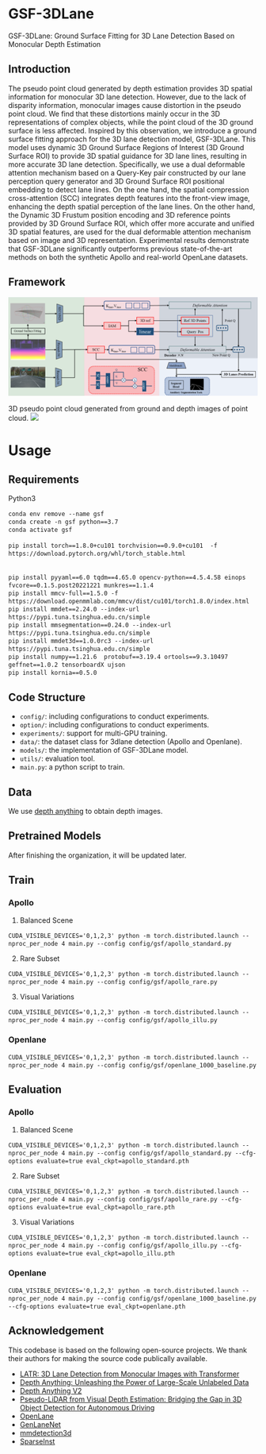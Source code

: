 # GSF-3DLane
GSF-3DLane: Ground Surface Fitting for 3D Lane Detection Based on Monocular Depth Estimation 

## Introduction
The pseudo point cloud generated by depth estimation provides 3D spatial information for monocular 3D lane detection. However, due to the lack of disparity information, monocular images cause distortion in the pseudo point cloud. We find that these distortions mainly occur in the 3D representations of complex objects, while the point cloud of the 3D ground surface is less affected. Inspired by this observation, we introduce a ground surface fitting approach for the 3D lane detection model, GSF-3DLane. This model uses dynamic 3D Ground Surface Regions of Interest (3D Ground Surface ROI) to provide 3D spatial guidance for 3D lane lines, resulting in more accurate 3D lane detection. Specifically, we use a dual deformable attention mechanism based on a Query-Key pair constructed by our lane perception query generator and 3D Ground Surface ROI positional embedding to detect lane lines. On the one hand, the spatial compression cross-attention (SCC) integrates depth features into the front-view image, enhancing the depth spatial perception of the lane lines. On the other hand, the Dynamic 3D Frustum position encoding and 3D reference points provided by 3D Ground Surface ROI, which offer more accurate and unified 3D spatial features, are used for the dual deformable attention mechanism based on image and 3D representation. Experimental results demonstrate that GSF-3DLane significantly outperforms previous state-of-the-art methods on both the synthetic Apollo and real-world OpenLane datasets.
## Framework
![framework](./img/m1.png)

3D pseudo point cloud generated from ground and depth images of point cloud.
![](./img/3Dvis.gif)

# Usage

## Requirements
Python3
```
conda env remove --name gsf
conda create -n gsf python==3.7
conda activate gsf

pip install torch==1.8.0+cu101 torchvision==0.9.0+cu101  -f https://download.pytorch.org/whl/torch_stable.html


pip install pyyaml==6.0 tqdm==4.65.0 opencv-python==4.5.4.58 einops fvcore==0.1.5.post20221221 munkres==1.1.4
pip install mmcv-full==1.5.0 -f https://download.openmmlab.com/mmcv/dist/cu101/torch1.8.0/index.html
pip install mmdet==2.24.0 --index-url https://pypi.tuna.tsinghua.edu.cn/simple
pip install mmsegmentation==0.24.0 --index-url https://pypi.tuna.tsinghua.edu.cn/simple
pip install mmdet3d==1.0.0rc3 --index-url https://pypi.tuna.tsinghua.edu.cn/simple
pip install numpy==1.21.6  protobuf==3.19.4 ortools==9.3.10497  geffnet==1.0.2 tensorboardX ujson
pip install kornia==0.5.0
```
##  Code Structure
- `config/`: including configurations to conduct experiments.
- `option/`: including configurations to conduct experiments.
- `experiments/`: support for multi-GPU training.
- `data/`: the dataset class for 3dlane detection (Apollo and Openlane).
- `models/`: the implementation of GSF-3DLane model.
- `utils/`: evaluation tool.
- `main.py`: a python script to train.

## Data


We use [depth anything](https://github.com/LiheYoung/Depth-Anything) to obtain depth images.

## Pretrained Models

After finishing the organization, it will be updated later.


## Train
### Apollo
1. Balanced Scene
```
CUDA_VISIBLE_DEVICES='0,1,2,3' python -m torch.distributed.launch --nproc_per_node 4 main.py --config config/gsf/apollo_standard.py
```

2. Rare Subset
```
CUDA_VISIBLE_DEVICES='0,1,2,3' python -m torch.distributed.launch --nproc_per_node 4 main.py --config config/gsf/apollo_rare.py
```

3. Visual Variations
```
CUDA_VISIBLE_DEVICES='0,1,2,3' python -m torch.distributed.launch --nproc_per_node 4 main.py --config config/gsf/apollo_illu.py
```

### Openlane
```
CUDA_VISIBLE_DEVICES='0,1,2,3' python -m torch.distributed.launch --nproc_per_node 4 main.py --config config/gsf/openlane_1000_baseline.py
```

## Evaluation
### Apollo
1. Balanced Scene
```
CUDA_VISIBLE_DEVICES='0,1,2,3' python -m torch.distributed.launch --nproc_per_node 4 main.py --config config/gsf/apollo_standard.py --cfg-options evaluate=true eval_ckpt=apollo_standard.pth
```

2. Rare Subset
```
CUDA_VISIBLE_DEVICES='0,1,2,3' python -m torch.distributed.launch --nproc_per_node 4 main.py --config config/gsf/apollo_rare.py --cfg-options evaluate=true eval_ckpt=apollo_rare.pth
```

3. Visual Variations
```
CUDA_VISIBLE_DEVICES='0,1,2,3' python -m torch.distributed.launch --nproc_per_node 4 main.py --config config/gsf/apollo_illu.py --cfg-options evaluate=true eval_ckpt=apollo_illu.pth
```

### Openlane
```
CUDA_VISIBLE_DEVICES='0,1,2,3' python -m torch.distributed.launch --nproc_per_node 4 main.py --config config/gsf/openlane_1000_baseline.py --cfg-options evaluate=true eval_ckpt=openlane.pth
```
## Acknowledgement

This codebase is based on the following open-source projects. We thank their authors for making the source code publically available.
- [LATR: 3D Lane Detection from Monocular Images with Transformer](https://github.com/JMoonr/LATR)
- [Depth Anything: Unleashing the Power of Large-Scale Unlabeled Data](https://github.com/LiheYoung/Depth-Anything)
- [Depth Anything V2](https://github.com/DepthAnything/Depth-Anything-V2)
- [Pseudo-LiDAR from Visual Depth Estimation: Bridging the Gap in 3D Object Detection for Autonomous Driving](https://github.com/mileyan/pseudo_lidar)
-  [OpenLane](https://github.com/OpenDriveLab/PersFormer_3DLane)
-  [GenLaneNet](https://github.com/yuliangguo/Pytorch_Generalized_3D_Lane_Detection)
-  [mmdetection3d](https://github.com/open-mmlab/mmdetection3d)
-  [SparseInst](https://github.com/hustvl/SparseInst)

